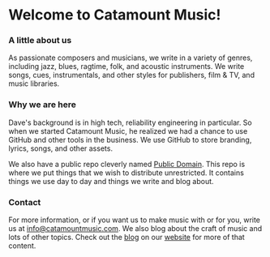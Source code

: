 # Welcome to Catamount Music!

### A little about us 

As passionate composers and musicians, we write in a variety of genres, including jazz, blues, ragtime, folk, and acoustic instruments. 
We write songs, cues, instrumentals, and other styles for publishers, film & TV, and music libraries.

### Why we are here

Dave's background is in high tech, reliability engineering in particular. So when we started Catamount Music, he realized we had a chance
to use GitHub and other tools in the business. We use GitHub to store branding, lyrics, songs, and other assets.

We also have a public repo cleverly named [Public Domain](https://github.com/catamount-music/public-domain). 
This repo is where we put things that we wish to distribute unrestricted. It contains things we use day to day and things we write and blog about.

### Contact

For more information, or if you want us to make music with or for you, write us at [info@catamountmusic.com](mailto://info@catamountmusic.com).
We also blog about the craft of music and lots of other topics. Check out the 
[blog](https://catamountmusic.com.blog) on our [website](https://catamountmusic.com) for more of that content.


